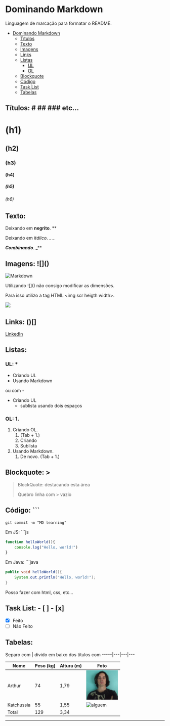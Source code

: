# Dominando Markdown
Linguagem de marcação para formatar o README.
- [Dominando Markdown](#dominando-markdown)
  - [Títulos](#títulos----etc)
  - [Texto](#texto)
  - [Imagens](#imagens-)
  - [Links](#links-)
  - [Listas](#listas)
    - [UL](#ul-)
    - [OL](#ol-1)
  - [Blockquote](#blockquote-)
  - [Código](#código-)
  - [Task List](#task-list-------x)
  - [Tabelas](#tabelas)
## Títulos: \# \## \### etc...
# (h1)
## (h2) 
### (h3)
#### (h4)
##### (h5)
###### (h6)
## Texto:
Deixando em **negrito**. \**

Deixando em _itálico_. \_ _

_**Combinando**_. \_**
## Imagens: \!\[]()
![Markdown](https://upload.wikimedia.org/wikipedia/commons/thumb/4/48/Markdown-mark.svg/175px-Markdown-mark.svg.png)

Utilizando \!\[]() não consigo modificar as dimensões.

Para isso utilizo a tag HTML \<img scr heigth width>.

<img src="https://upload.wikimedia.org/wikipedia/commons/thumb/4/48/Markdown-mark.svg/175px-Markdown-mark.svg.png" width="100px" heigth="75px">

## Links: \()[]
[LinkedIn](https://www.linkedin.com/in/arthur-exner-63a4431ba/)

## Listas:
### UL: \*
* Criando UL
* Usando Markdown

ou com - 

- Criando UL
  - sublista usando dois espaços
### OL: 1.
1. Criando OL.
    1. (Tab + 1.)
    2. Criando
    3. Sublista
2. Usando Markdown.
    1. De novo. (Tab + 1.)


## Blockquote: \>
>BlockQuote: destacando esta área
>
>Quebro linha com \> vazio

## Código: \```

```
git commit -m "MD learning"
```
Em JS: \`\`\`js
```js
function helloWorld(){
    console.log("Hello, world!")
}
```
Em Java: \`\`\`java
```java
public void helloWorld(){
    System.out.println("Hello, world!");
}
```
Posso fazer com html, css, etc...

## Task List: \- [ ] \- [x]
- [x] Feito
- [ ] Não Feito

## Tabelas: 
Separo com | divido em baixo dos títulos com -----|---|---|---

Nome | Peso (kg) | Altura (m) | Foto
-----|-----------|------------|-----
Arthur| 74 | 1,79 | <img src="img/newMe.jpg" width="100" title="eu">
Katchussia| 55 | 1,55|<img src="https://uxwing.com/wp-content/themes/uxwing/download/peoples-avatars/female-face-icon.svg" width="100" title="alguem">
Total | 129 | 3,34
---